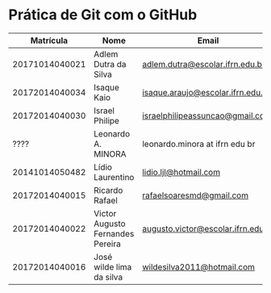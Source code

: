 # Prática de Git com o GitHub

Matrícula | Nome | Email
--- | --- | --
20171014040021| Adlem Dutra da Silva | adlem.dutra@escolar.ifrn.edu.br
20172014040034 | Isaque Kaio | isaque.araujo@escolar.ifrn.edu.br
20172014040030 | Israel Philipe | israelphilipeassuncao@gmail.com
???? | Leonardo A. MINORA | leonardo.minora at ifrn edu br
20141014050482 | Lídio Laurentino | lidio.ljl@hotmail.com
20172014040015 | Ricardo Rafael | rafaelsoaresmd@gmail.com
20172014040022 | Victor Augusto Fernandes Pereira | augusto.victor@escolar.ifrn.edu.br
20172014040016 | José wilde lima da silva | wildesilva2011@hotmail.com
